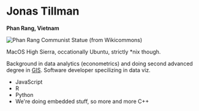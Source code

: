 # Jonas Tillman

**Phan Rang, Vietnam**

![Phan Rang Communist Statue (from Wikicommons)][phan-rang]


MacOS High Sierra, occationally Ubuntu, strictly *nix though.

Background in data analytics (econometrics) and doing second advanced degree in [GIS](https://en.wikipedia.org/wiki/Geographic_information_system).
Software developer specilizing in data viz.

- JavaScript
- R
- Python
- We're doing embedded stuff, so more and more C++


[phan-rang]: https://upload.wikimedia.org/wikipedia/commons/1/1e/16_April_Park.jpg "Logo Title Text 2"
